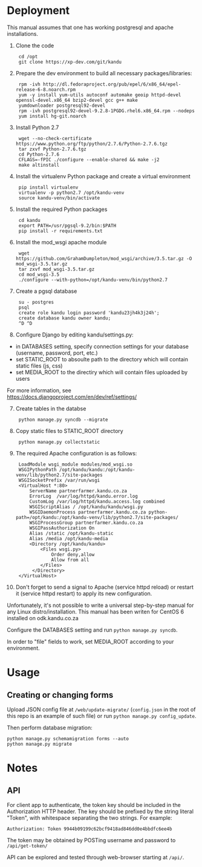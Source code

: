 # Deployment

This manual assumes that one has working postgresql and apache installations.

1. Clone the code

		cd /opt
		git clone https://xp-dev.com/git/kandu

2. Prepare the dev environment to build all necessary packages/libraries:

		rpm -ivh http://dl.fedoraproject.org/pub/epel/6/x86_64/epel-release-6-8.noarch.rpm
		yum -y install yum-utils autoconf automake geoip httpd-devel openssl-devel.x86_64 bzip2-devel gcc g++ make
		yumdownloader postgresql92-devel
		rpm -ivh postgresql92-devel-9.2.8-1PGDG.rhel6.x86_64.rpm --nodeps
		yum install hg-git.noarch

2. Install Python 2.7

		wget --no-check-certificate https://www.python.org/ftp/python/2.7.6/Python-2.7.6.tgz
		tar zxvf Python-2.7.6.tgz
		cd Python-2.7.6
		CFLAGS=-fPIC ./configure --enable-shared && make -j2
		make altinstall

2. Install the virtualenv Python package and create a virtual environment

		pip install virtualenv
		virtualenv -p python2.7 /opt/kandu-venv
		source kandu-venv/bin/activate

3. Install the required Python packages

		cd kandu
		export PATH=/usr/pgsql-9.2/bin:$PATH
		pip install -r requirements.txt

4. Install the mod_wsgi apache module

		wget https://github.com/GrahamDumpleton/mod_wsgi/archive/3.5.tar.gz -O mod_wsgi-3.5.tar.gz
		tar zxvf mod_wsgi-3.5.tar.gz
		cd mod_wsgi-3.5
		./configure --with-python=/opt/kandu-venv/bin/python2.7

5. Create a pgsql database

		su - postgres
		psql
		create role kandu login password 'kandu23jh4k3j24h';
		create database kandu owner kandu;
		^D ^D

6. Configure Django by editing kandu/settings.py:
  * in DATABASES setting, specify connection settings for your database (username, password, port, etc.)
  * set STATIC_ROOT to absoulte path to the directory which will contain static files (js, css)
  * set MEDIA_ROOT to the directiry which will contain files uploaded by users

  For more information, see https://docs.djangoproject.com/en/dev/ref/settings/

7. Create tables in the databse

		python manage.py syncdb --migrate

7. Copy static files to STATIC_ROOT directory

		python manage.py collectstatic

7. The required Apache configuration is as follows:

		LoadModule wsgi_module modules/mod_wsgi.so
		WSGIPythonPath /opt/kandu/kandu:/opt/kandu-venv/lib/python2.7/site-packages
		WSGISocketPrefix /var/run/wsgi
		<VirtualHost *:80>
			ServerName partnerfarmer.kandu.co.za
			ErrorLog  /var/log/httpd/kandu.error.log
			CustomLog /var/log/httpd/kandu.access.log combined
			WSGIScriptAlias / /opt/kandu/kandu/wsgi.py
			WSGIDaemonProcess partnerfarmer.kandu.co.za python-path=/opt/kandu:/opt/kandu-venv/lib/python2.7/site-packages/
			WSGIProcessGroup partnerfarmer.kandu.co.za
			WSGIPassAuthorization On
			Alias /static /opt/kandu-static
			Alias /media /opt/kandu-media
			<Directory /opt/kandu/kandu>
				<Files wsgi.py>
					Order deny,allow
					Allow from all
				</Files>
			 </Directory>
		</VirtualHost>

8. Don't forget to send a signal to Apache (service httpd reload) or restart it
(service httpd restart) to apply its new configuration.

Unfortunately, it's not possible to write a universal
step-by-step manual for any Linux distro/installation.
This manual has been writen for CentOS 6 installed on odk.kandu.co.za

Configure the DATABASES setting and run `python manage.py syncdb`.

In order to "file" fields to work, set MEDIA_ROOT according to your environment.

# Usage

## Creating or changing forms

Upload JSON config file at `/web/update-migrate/` (`config.json` in the root of this repo is an example of such file) or run `python manage.py config_update`.

Then perform database migration:

	python manage.py schemamigration forms --auto
	python manage.py migrate

# Notes

## API

For client app to authenticate, the token key should be included in the Authorization HTTP header. The key should be prefixed by the string literal "Token", with whitespace separating the two strings. For example:

	Authorization: Token 9944b09199c62bcf9418ad846dd0e4bbdfc6ee4b

The token may be obtained by POSTing username and password to `/api/get-token/`

API can be explored and tested through web-browser starting at `/api/`.
